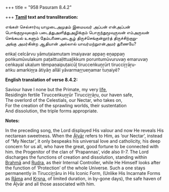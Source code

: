 +++
title = "958 Pasuram 8.4.2"

+++
**[Tamil](/definition/tamil#history "show Tamil definitions") text and transliteration:**

எங்கள் செல்சார்வு யாமுடைஅமுதம் இமையவர் அப்பன் என்அப்பன்  
பொங்குமூவுலகும் படைத்துஅளித்துஅழிக்கும் பொருந்துமூவுருவன் எம்அருவன்  
செங்கயல் உகளும் தேம்பணைபுடைசூழ் திருச்செங்குன்றூர்த் திருச்சிற்றாறு-  
அங்கு அமர்கின்ற ஆதியான் அல்லால் யாவர்மற்றுஎன்அமர் துணையே?

eṅkaḷ celcārvu yāmuṭaiamutam imaiyavar appaṉ eṉappaṉ  
poṅkumūvulakum paṭaittuaḷittuaḻikkum poruntumūvuruvaṉ emaruvaṉ  
ceṅkayal ukaḷum tēmpaṇaipuṭaicūḻ tirucceṅkuṉṟūrt tirucciṟṟāṟu-  
aṅku amarkiṉṟa ātiyāṉ allāl yāvarmaṟṟueṉamar tuṇaiyē?

**English translation of verse 8.4.2:**

Saviour have I none but the Primate, my very [life](/definition/life#history "show life definitions"),  
Residingin fertile Tirucceṅkuṉṟūr Tirucciṟṟāṟu, our haven safe,  
The overlord of the Celestials, our Nectar, who takes on,  
For the creation of the sprawling worlds, their sustentation  
And dissolution, the triple forms appropriate.

**Notes:**

In the preceding song, the Lord displayed His valour and now He reveals His nectarean sweetness. When the [Āḻvār](/definition/aḻvar#vaishnavism "show Āḻvār definitions") refers to Him, as ‘our Nectar’, instead of “My Nectar’, it only bespeaks his universal love and catholicity, his deep concern for us all, who have the great, good fortune to be connected with him. the Progenitor of the clan of ‘Prapannas’, vide also II-7. The Lord discharges the functions of creation and dissolution, standing within [Brahmā](/definition/brahma#vaishnavism "show Brahmā definitions") and [Rudra](/definition/rudra#vaishnavism "show Rudra definitions"), as their Internal Controller, while He Himself looks after the function of ‘Protection’ of the whole Universe. Such a one stays permanently in Tirucciṟṟāru in His Iconic Form, (Unlike His Incarnate Forms as [Rāma](/definition/rama#vaishnavism "show Rāma definitions") and [Kṛṣṇa](/definition/krishna#vaishnavism "show Kṛṣṇa definitions"), of limited duration, in by-gone days), the safe haven of the Āḻvār and all those associated with him.



